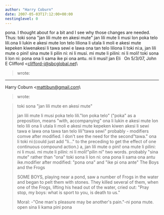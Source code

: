 ```yaml
---
author: "Harry Coburn"
date: 2007-05-03T17:12:00+00:00
nestinglevel: 0
---
```

pona. I thought about for a bit and I see why those changes are needed. Thus: toki sona "jan lili mute en akesi mute" jan lili mute li musi lon poka telo lili.ona li lukin e akesi mute lon telo liliona li utala li moli e akesi mute kepeken kiwenakesi li tawa sewi e lawa ona tan telo liliona li toki ni:a, jan lili mute o pini! sina mute li pilin ni: ni li musi. mi mute li pilini: ni li moli! toki sona li lon ni: pona ona li sama ike pi ona antu. ni li musi! jan Eli   On 5/3/07, John E Clifford <[clifford-j@sbcglobal.net](mailto://clifford-j@sbcglobal.net)\
> wrote:
---
 Harry Coburn <[mattibun@gmail.com](mailto://mattibun@gmail.com)\
> wrote:

> toki sona "jan lili mute en akesi mute"
> 
> jan lili mute li musi poka telo lili."lon poka telo" ("poka" as a preposition, means "with, accompanying"
> ona li lukin e akesi mute lon telo lili
> ona li utala li moli e akesi mute kepeken kiwen
> akesi li sewi tawa e lawa ona tawa tan telo lili"tawa sewi" probably - modifiers comve after modified. I don't see the need for the second"tawa."
> ona li toki ni:(could just add "li..." to the preceding to get the effect of one continuous compound action.)
> a, jan lili mute o pini! ona mute li pilini: ni li musi. mi mute li pilini:
> ni li moli!"pilin ni" two words. probably "sina mute" rather than "ona"
> toki sona li lon ni: ona pona li sama ona antu ike.modifier after modified: "pona ona" and "ike pi ona ante"
> The Boys and the Frogs
> 
> SOME BOYS, playing near a pond, saw a number of Frogs in the water
> and began to pelt them with stones. They killed several of them, when
> one of the Frogs, lifting his head out of the water, cried out: "Pray
> stop, my boys: what is sport to you, is death to us."
> 
> Moral: -"One man's pleasure may be another's pain."-ni pona mute. open sina li kama pini pona